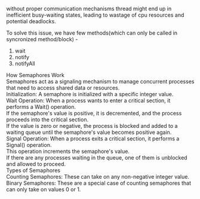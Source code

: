 

without proper communication mechanisms thread might end up in inefficient busy-waiting states, leading to wastage of cpu resources and potential deadlocks.

To solve this issue, we have few methods(which can only be called in syncronized method/block) -
1. wait
2. notify
3. notifyAll




How Semaphores Work  
Semaphores act as a signaling mechanism to manage concurrent processes that need to access shared data or resources.   
Initialization: A semaphore is initialized with a specific integer value.   
Wait Operation: When a process wants to enter a critical section, it performs a Wait() operation.   
If the semaphore's value is positive, it is decremented, and the process proceeds into the critical section.   
If the value is zero or negative, the process is blocked and added to a waiting queue until the semaphore's value becomes positive again.  
Signal Operation: When a process exits a critical section, it performs a Signal() operation.   
This operation increments the semaphore's value.   
If there are any processes waiting in the queue, one of them is unblocked and allowed to proceed.   
Types of Semaphores   
Counting Semaphores: These can take on any non-negative integer value.  
Binary Semaphores: These are a special case of counting semaphores that can only take on values 0 or 1.  